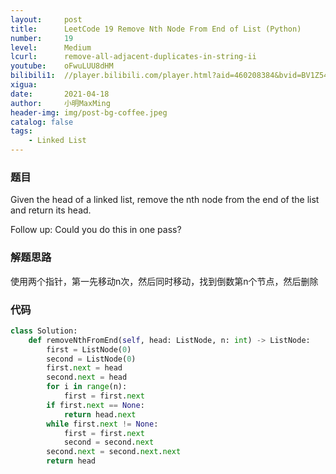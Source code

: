 ```yaml
---
layout:     post
title:      LeetCode 19 Remove Nth Node From End of List (Python)
number:     19
level:      Medium
lcurl:      remove-all-adjacent-duplicates-in-string-ii
youtube:    oFwuLUU8dHM
bilibili1:  //player.bilibili.com/player.html?aid=460208384&bvid=BV1Z5411c79y&cid=325950687&page=1
xigua:      
date:       2021-04-18
author:     小明MaxMing
header-img: img/post-bg-coffee.jpeg
catalog: false
tags:
    - Linked List
---
```


### 题目

Given the head of a linked list, remove the nth node from the end of the list and return its head.

Follow up: Could you do this in one pass?

### 解题思路

使用两个指针，第一先移动n次，然后同时移动，找到倒数第n个节点，然后删除

### 代码
```python
class Solution:
    def removeNthFromEnd(self, head: ListNode, n: int) -> ListNode:
        first = ListNode(0)
        second = ListNode(0)
        first.next = head
        second.next = head
        for i in range(n):
            first = first.next
        if first.next == None:
            return head.next
        while first.next != None:
            first = first.next
            second = second.next
        second.next = second.next.next
        return head
```
